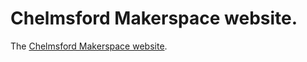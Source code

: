 Chelmsford Makerspace website.
===============================

The [Chelmsford Makerspace website](http://cmspace.org).
